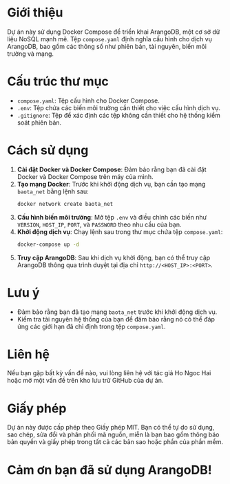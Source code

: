 # Giới thiệu
Dự án này sử dụng Docker Compose để triển khai ArangoDB, một cơ sở dữ liệu NoSQL mạnh mẽ. Tệp `compose.yaml` định nghĩa cấu hình cho dịch vụ ArangoDB, bao gồm các thông số như phiên bản, tài nguyên, biến môi trường và mạng.

# Cấu trúc thư mục
- `compose.yaml`: Tệp cấu hình cho Docker Compose.
- `.env`: Tệp chứa các biến môi trường cần thiết cho việc cấu hình dịch vụ.
- `.gitignore`: Tệp để xác định các tệp không cần thiết cho hệ thống kiểm soát phiên bản.

# Cách sử dụng
1. **Cài đặt Docker và Docker Compose**: Đảm bảo rằng bạn đã cài đặt Docker và Docker Compose trên máy của mình.
2. **Tạo mạng Docker**: Trước khi khởi động dịch vụ, bạn cần tạo mạng `baota_net` bằng lệnh sau:
   ```bash
   docker network create baota_net
   ```
3. **Cấu hình biến môi trường**: Mở tệp `.env` và điều chỉnh các biến như `VERSION`, `HOST_IP`, `PORT`, và `PASSWORD` theo nhu cầu của bạn.
4. **Khởi động dịch vụ**: Chạy lệnh sau trong thư mục chứa tệp `compose.yaml`:
   ```bash
   docker-compose up -d
   ```
5. **Truy cập ArangoDB**: Sau khi dịch vụ khởi động, bạn có thể truy cập ArangoDB thông qua trình duyệt tại địa chỉ `http://<HOST_IP>:<PORT>`.

# Lưu ý
- Đảm bảo rằng bạn đã tạo mạng `baota_net` trước khi khởi động dịch vụ.
- Kiểm tra tài nguyên hệ thống của bạn để đảm bảo rằng nó có thể đáp ứng các giới hạn đã chỉ định trong tệp `compose.yaml`.

# Liên hệ
Nếu bạn gặp bất kỳ vấn đề nào, vui lòng liên hệ với tác giả Ho Ngoc Hai hoặc mở một vấn đề trên kho lưu trữ GitHub của dự án.

# Giấy phép
Dự án này được cấp phép theo Giấy phép MIT. Bạn có thể tự do sử dụng, sao chép, sửa đổi và phân phối mã nguồn, miễn là bạn bao gồm thông báo bản quyền và giấy phép trong tất cả các bản sao hoặc phần của phần mềm.

# Cảm ơn bạn đã sử dụng ArangoDB!
